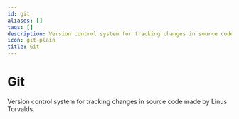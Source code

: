 ```yaml
---
id: git
aliases: []
tags: []
description: Version control system for tracking changes in source code made by Linus Torvalds.
icon: git-plain
title: Git
---
```


# Git

Version control system for tracking changes in source code made by Linus Torvalds.
